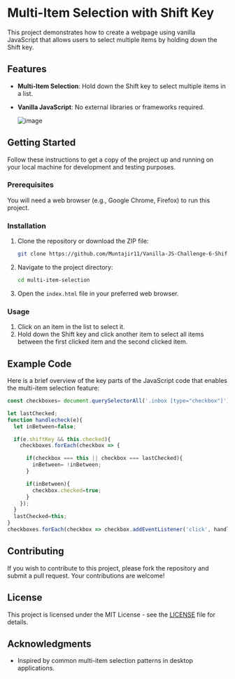# Multi-Item Selection with Shift Key

This project demonstrates how to create a webpage using vanilla JavaScript that allows users to select multiple items by holding down the Shift key. 

## Features
- **Multi-Item Selection**: Hold down the Shift key to select multiple items in a list.
- **Vanilla JavaScript**: No external libraries or frameworks required.

  ![image](https://github.com/Muntajir11/Vanilla-JS-Challenge-6-ShiftCheck/assets/91109805/a7a4b50d-0843-4772-8691-ad1a0f4026da)

## Getting Started
Follow these instructions to get a copy of the project up and running on your local machine for development and testing purposes.

### Prerequisites
You will need a web browser (e.g., Google Chrome, Firefox) to run this project.

### Installation
1. Clone the repository or download the ZIP file:
    ```bash
    git clone https://github.com/Muntajir11/Vanilla-JS-Challenge-6-ShiftCheck.git
    ```
2. Navigate to the project directory:
    ```bash
    cd multi-item-selection
    ```
3. Open the `index.html` file in your preferred web browser.

### Usage

1. Click on an item in the list to select it.
2. Hold down the Shift key and click another item to select all items between the first clicked item and the second clicked item.

## Example Code

Here is a brief overview of the key parts of the JavaScript code that enables the multi-item selection feature:

```javascript
const checkboxes= document.querySelectorAll('.inbox [type="checkbox"]');

let lastChecked;
function handlecheck(e){
  let inBetween=false;

  if(e.shiftKey && this.checked){
    checkboxes.forEach(checkbox => {

      if(checkbox === this || checkbox === lastChecked){
        inBetween= !inBetween;
      }

      if(inBetween){
        checkbox.checked=true;
      }
    });
  }
  lastChecked=this;
}
checkboxes.forEach(checkbox => checkbox.addEventListener('click', handlecheck));
```

## Contributing

If you wish to contribute to this project, please fork the repository and submit a pull request. Your contributions are welcome!

## License

This project is licensed under the MIT License - see the [LICENSE](LICENSE) file for details.

## Acknowledgments
- Inspired by common multi-item selection patterns in desktop applications.




